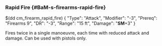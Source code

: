 ### Rapid Fire {#BaM-s-firearms-rapid-fire}

$(dd cm_firearm_rapid_fire)
{ "Type": "Attack",
	"Modifier": "-3",
	"Prereq": "Firearms 9",
	"DR": "-3",
	"Range": "15 ft",
	"Damage": "__SM__+3"
}

Fires twice in a single manoeuvre, each time with reduced attack and
damage. Can be used with pistols only.
